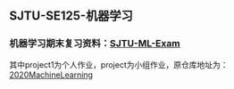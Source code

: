 ## SJTU-SE125-机器学习

### 机器学习期末复习资料：[SJTU-ML-Exam](https://github.com/shenhliu/Fuck-SJTU-ML-Exam)



其中project1为个人作业，project为小组作业，原仓库地址为：[2020MachineLearning](https://github.com/2020MachineLearing/Project2)

